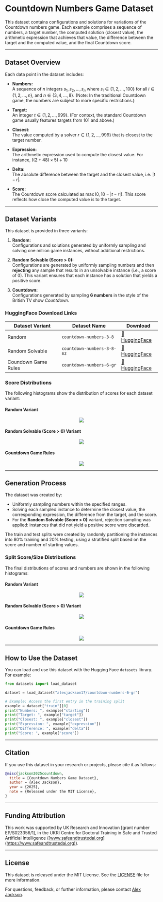 # Countdown Numbers Game Dataset

This dataset contains configurations and solutions for variations of the Countdown numbers game. Each example comprises a sequence of numbers, a target number, the computed solution (closest value), the arithmetic expression that achieves that value, the difference between the target and the computed value, and the final Countdown score.

---

## Dataset Overview

Each data point in the dataset includes:

- **Numbers:**  
  A sequence of $n$ integers $s_1, s_2, \ldots, s_n$ where $s_i \in \{1, 2, \ldots, 100\}$ for all $i \in \{1, 2, \ldots, n\}$, and $n \in \{3, 4, \ldots, 8\}$.
  (Note: In the traditional Countdown game, the numbers are subject to more specific restrictions.)

- **Target:**  
  An integer $t \in \{1, 2, \ldots, 999\}$. (For context, the standard Countdown game usually features targets from 101 and above.)

- **Closest:**  
  The value computed by a solver $r \in \{1, 2, \ldots, 999\}$ that is closest to the target number.

- **Expression:**  
  The arithmetic expression used to compute the closest value.
  For instance, $((2 + 48) \times 5) \div 10$

- **Delta:**  
  The absolute difference between the target and the closest value, i.e. $|t - r|$.

- **Score:**  
  The Countdown score calculated as $\max(0, 10 - |t - r|)$.
  This score reflects how close the computed value is to the target.

---

## Dataset Variants

This dataset is provided in three variants:

1. **Random:**  
 Configurations and solutions generated by uniformly sampling and solving one million game instances, without additional restrictions.

1. **Random Solvable (Score > 0):**  
 Configurations are generated by uniformly sampling numbers and then **rejecting** any sample that results in an unsolvable instance (i.e., a score of 0). This variant ensures that each instance has a solution that yields a positive score.

1. **Countdown:**  
 Configurations generated by sampling **6 numbers** in the style of the British TV show *Countdown*.


### HuggingFace Download Links

<div align="center">


| **Dataset Variant** | **Dataset Name**           | **Download**                                                                   |
| ------------------- | -------------------------- | ------------------------------------------------------------------------------ |
| Random              | `countdown-numbers-3-8`    | [🤗 HuggingFace](https://huggingface.co/alexjackson17/countdown-numbers-3-8)    |
| Random Solvable     | `countdown-numbers-3-8-nz` | [🤗 HuggingFace](https://huggingface.co/alexjackson17/countdown-numbers-3-8-nz) |
| Coundown Game Rules | `countdown-numbers-6-gr`   | [🤗 HuggingFace](https://huggingface.co/alexjackson17/countdown-numbers-6-gr)   |


</div>


### Score Distributions

The following histograms show the distribution of scores for each dataset variant:

#### Random Variant

<div align="center">

<img src="figures/random_3_8_1m_score_distribution.png"/>

</div>


#### Random Solvable (Score > 0) Variant

<div align="center">

<img src="figures/random_solvable_3_8_1m_score_distribution.png"/>

</div>

#### Countdown Game Rules

<div align="center">

<img src="figures/countdown_score_distribution.png"/>

</div>

---

## Generation Process

The dataset was created by:
- Uniformly sampling numbers within the specified ranges.
- Solving each sampled instance to determine the closest value, the corresponding expression, the difference from the target, and the score.
- For the **Random Solvable (Score > 0)** variant, rejection sampling was applied: instances that did not yield a positive score were discarded.

The train and test splits were created by randomly partitioning the instances into 80% training and 20% testing, using a stratified split based on the score and number of starting values.


### Split Score/Size Distributions

The final distributions of scores and numbers are shown in the following histograms:

#### Random Variant

<div align="center">

<img src="figures/random_3_8_1m_distribution_comparison.png"/>

</div>

#### Random Solvable (Score > 0) Variant

<div align="center">

<img src="figures/random_solvable_3_8_1m_distribution_comparison.png"/>

</div>

#### Countdown Game Rules

<div align="center">

<img src="figures/  countdown_random_1m_distribution_comparison.png"/>

</div>

---

## How to Use the Dataset

You can load and use this dataset with the Hugging Face `datasets` library. For example:

```python
from datasets import load_dataset

dataset = load_dataset("alexjackson17/countdown-numbers-6-gr")

# Example: Access the first entry in the training split
example = dataset["train"][0]
print("Numbers: ", example["starting"])
print("Target: ", example["target"])
print("Closest: ", example["closest"])
print("Expression: ", example["expression"])
print("Difference: ", example["delta"])
print("Score: ", example["score"])
```

---

## Citation

If you use this dataset in your research or projects, please cite it as follows:

```bibtex
@misc{jackson2025countdown,
  title = {Countdown Numbers Game Dataset},
  author = {Alex Jackson},
  year = {2025},
  note = {Released under the MIT License},
}
```

---

## Funding Attribution

This work was supported by UK Research and Innovation [grant number EP/S023356/1], in the UKRI Centre for Doctoral Training in Safe and Trusted Artificial Intelligence ([www.safeandtrustedai.org](https://www.safeandtrustedai.org)).

---

## License

This dataset is released under the MIT License. See the [LICENSE](LICENSE) file for more information.

For questions, feedback, or further information, please contact [Alex Jackson](mailto:mail@alexjackson.uk).


